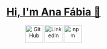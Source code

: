 <h1 align="center"><a href="https://peterhan.dev">Hi, I'm Ana Fábia 👋</a></h1>

<p align="center">
  <a href="https://github.com/afcoelho44">
    <picture>
      <source media="(prefers-color-scheme: dark)" srcset="https://cdn.simpleicons.org/github/white">
      <img alt="GitHub" title="GitHub" height="48" width="48" src="https://cdn.simpleicons.org/github"></picture></a>
  <a href="www.linkedin.com/in/ana-fábia-coelho-dos-santos-12475624b">
    <img alt="LinkedIn" title="LinkedIn" height="48" width="48" src="https://cdn.simpleicons.org/linkedin"></a>
  <a href="https://www.npmjs.com/~peterthehan">
    <img alt="npm" title="npm" height="48" width="48" src="https://cdn.simpleicons.org/npm"></a>
</p>
